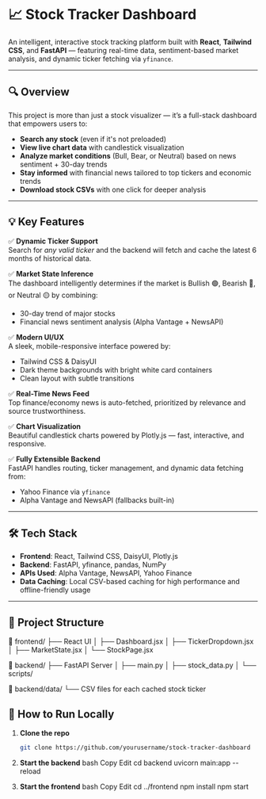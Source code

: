 # 📈 Stock Tracker Dashboard

An intelligent, interactive stock tracking platform built with **React**, **Tailwind CSS**, and **FastAPI** — featuring real-time data, sentiment-based market analysis, and dynamic ticker fetching via `yfinance`.

---

## 🔍 Overview

This project is more than just a stock visualizer — it’s a full-stack dashboard that empowers users to:

- **Search any stock** (even if it's not preloaded)
- **View live chart data** with candlestick visualization
- **Analyze market conditions** (Bull, Bear, or Neutral) based on news sentiment + 30-day trends
- **Stay informed** with financial news tailored to top tickers and economic trends
- **Download stock CSVs** with one click for deeper analysis

---

## 💡 Key Features

✅ **Dynamic Ticker Support**  
Search for *any valid ticker* and the backend will fetch and cache the latest 6 months of historical data.

✅ **Market State Inference**  
The dashboard intelligently determines if the market is Bullish 🟢, Bearish 🔴, or Neutral 🟡 by combining:
- 30-day trend of major stocks
- Financial news sentiment analysis (Alpha Vantage + NewsAPI)

✅ **Modern UI/UX**  
A sleek, mobile-responsive interface powered by:
- Tailwind CSS & DaisyUI
- Dark theme backgrounds with bright white card containers
- Clean layout with subtle transitions

✅ **Real-Time News Feed**  
Top finance/economy news is auto-fetched, prioritized by relevance and source trustworthiness.

✅ **Chart Visualization**  
Beautiful candlestick charts powered by Plotly.js — fast, interactive, and responsive.

✅ **Fully Extensible Backend**  
FastAPI handles routing, ticker management, and dynamic data fetching from:
- Yahoo Finance via `yfinance`
- Alpha Vantage and NewsAPI (fallbacks built-in)

---

## 🛠️ Tech Stack

- **Frontend**: React, Tailwind CSS, DaisyUI, Plotly.js
- **Backend**: FastAPI, yfinance, pandas, NumPy
- **APIs Used**: Alpha Vantage, NewsAPI, Yahoo Finance
- **Data Caching**: Local CSV-based caching for high performance and offline-friendly usage

---

## 📂 Project Structure
📁 frontend/ ├── React UI │ ├── Dashboard.jsx │ ├── TickerDropdown.jsx │ ├── MarketState.jsx │ └── StockPage.jsx

📁 backend/ ├── FastAPI Server │ ├── main.py │ ├── stock_data.py │ └── scripts/

📁 backend/data/ └── CSV files for each cached stock ticker

## 🚀 How to Run Locally

1. **Clone the repo**
   ```bash
   git clone https://github.com/yourusername/stock-tracker-dashboard
   
2. **Start the backend**
bash
Copy
Edit
cd backend
uvicorn main:app --reload

3. **Start the frontend**
bash
Copy
Edit
cd ../frontend
npm install
npm start
